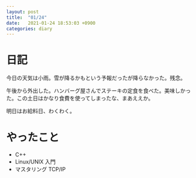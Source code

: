 ```yaml
---
layout: post
title:  "01/24"
date:   2021-01-24 18:53:03 +0900
categories: diary
---
```

# 日記

今日の天気は小雨。雪が降るかもという予報だったが降らなかった。残念。

午後から外出した。ハンバーグ屋さんでステーキの定食を食べた。美味しかった。この土日はかなり食費を使ってしまったな、まあええか。

明日はお給料日、わくわく。

# やったこと

- C++
- Linux/UNIX 入門
- マスタリング TCP/IP